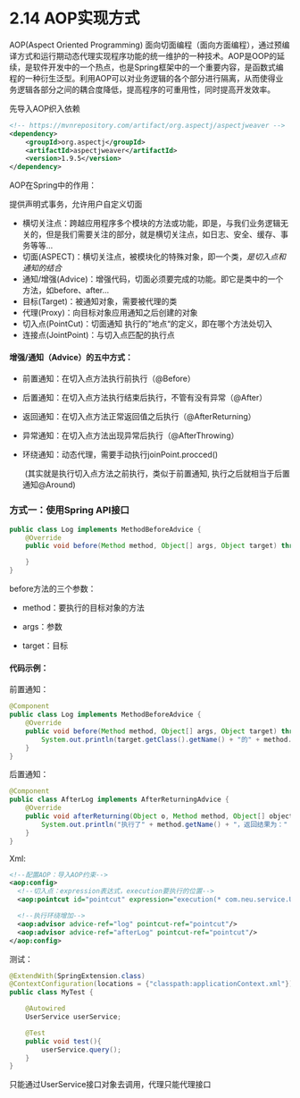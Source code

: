 # 2.14 AOP实现方式

AOP(Aspect Oriented Programming) 面向切面编程（面向方面编程），通过预编译方式和运行期动态代理实现程序功能的统一维护的一种技术。AOP是OOP的延续，是软件开发中的一个热点，也是Spring框架中的一个重要内容，是函数式编程的一种衍生泛型。利用AOP可以对业务逻辑的各个部分进行隔离，从而使得业务逻辑各部分之间的耦合度降低，提高程序的可重用性，同时提高开发效率。



先导入AOP织入依赖

```xml
<!-- https://mvnrepository.com/artifact/org.aspectj/aspectjweaver -->
<dependency>
    <groupId>org.aspectj</groupId>
    <artifactId>aspectjweaver</artifactId>
    <version>1.9.5</version>
</dependency>
```



AOP在Spring中的作用：

提供声明式事务，允许用户自定义切面

- 横切关注点：跨越应用程序多个模块的方法或功能，即是，与我们业务逻辑无关的，但是我们需要关注的部分，就是横切关注点，如日志、安全、缓存、事务等等...
- 切面(ASPECT)：横切关注点，被模块化的特殊对象，即一个类，*是切入点和通知的结合*
- 通知/增强(Advice)：增强代码，切面必须要完成的功能。即它是类中的一个方法，如before、after...
- 目标(Target)：被通知对象，需要被代理的类
- 代理(Proxy)：向目标对象应用通知之后创建的对象
- 切入点(PointCut)：切面通知 执行的”地点“的定义，即在哪个方法处切入
- 连接点(JointPoint)：与切入点匹配的执行点



#### 增强/通知（Advice）的五中方式：

- 前置通知：在切入点方法执行前执行（@Before）

- 后置通知：在切入点方法执行结束后执行，不管有没有异常（@After）

- 返回通知：在切入点方法正常返回值之后执行（@AfterReturning）

- 异常通知：在切入点方法出现异常后执行（@AfterThrowing）

- 环绕通知：动态代理，需要手动执行joinPoint.procced()

  ​	(其实就是执行切入点方法之前执行，类似于前置通知, 执行之后就相当于后置通知@Around)





### 方式一：使用Spring API接口

```java
public class Log implements MethodBeforeAdvice {
    @Override
    public void before(Method method, Object[] args, Object target) throws Throwable {

    }
}
```

before方法的三个参数：

- method：要执行的目标对象的方法

- args：参数

- target：目标



#### 代码示例：

前置通知：

```java
@Component
public class Log implements MethodBeforeAdvice {
    @Override
    public void before(Method method, Object[] args, Object target) throws Throwable {
        System.out.println(target.getClass().getName() + "的" + method.getName() + "被执行了");
    }
}
```

后置通知：

```java
@Component
public class AfterLog implements AfterReturningAdvice {
    @Override
    public void afterReturning(Object o, Method method, Object[] objects, Object o1) throws Throwable {
        System.out.println("执行了" + method.getName() + "，返回结果为：" + o);
    }
}
```

Xml:

```xml
<!--配置AOP：导入AOP约束-->
<aop:config>
  <!--切入点：expression表达式，execution要执行的位置-->
  <aop:pointcut id="pointcut" expression="execution(* com.neu.service.UserServiceImpl.*(..))"/>

  <!--执行环绕增加-->
  <aop:advisor advice-ref="log" pointcut-ref="pointcut"/>
  <aop:advisor advice-ref="afterLog" pointcut-ref="pointcut"/>
</aop:config>
```



测试：

```java
@ExtendWith(SpringExtension.class)
@ContextConfiguration(locations = {"classpath:applicationContext.xml"})
public class MyTest {

    @Autowired
    UserService userService;

    @Test
    public void test(){
        userService.query();
    }
}
```

只能通过UserService接口对象去调用，代理只能代理接口